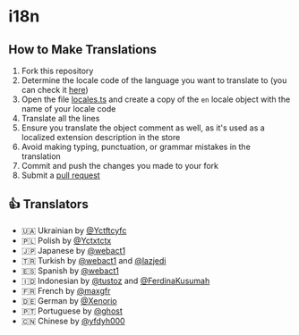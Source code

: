 # i18n

## How to Make Translations

1. Fork this repository
2. Determine the locale code of the language you want to translate to (you can check it [here][locale-codes])
3. Open the file [locales.ts](locales.ts) and create a copy of the `en` locale object with the name of your locale code
4. Translate all the lines
5. Ensure you translate the object comment as well, as it's used as a localized extension description in the store
6. Avoid making typing, punctuation, or grammar mistakes in the translation
7. Commit and push the changes you made to your fork
8. Submit a [pull request][new-pr]

[locale-codes]: https://developer.chrome.com/docs/extensions/reference/api/i18n#locales
[new-pr]: https://github.com/tarampampam/random-user-agent/compare

## 👍 Translators

- 🇺🇦 Ukrainian by [@Yctftcyfc](https://github.com/Yctftcyfc)
- 🇵🇱 Polish by [@Yctxtctx](https://github.com/Yctxtctx)
- 🇯🇵 Japanese by [@webact1](https://github.com/webact1)
- 🇹🇷 Turkish by [@webact1](https://github.com/webact1) and [@lazjedi](https://github.com/lazjedi)
- 🇪🇸 Spanish by [@webact1](https://github.com/webact1)
- 🇮🇩 Indonesian by [@tustoz](https://github.com/tustoz) and [@FerdinaKusumah](https://github.com/FerdinaKusumah)
- 🇫🇷 French by [@maxgfr](https://github.com/maxgfr)
- 🇩🇪 German by [@Xenorio](https://github.com/Xenorio)
- 🇵🇹 Portuguese by [@ghost](https://github.com/ghost)
- 🇨🇳 Chinese by [@yfdyh000](https://github.com/yfdyh000)
